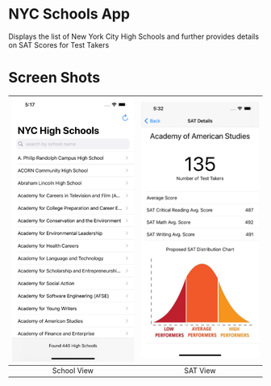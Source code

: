 # NYC Schools App
Displays the list of New York City High Schools and further provides details on SAT Scores for Test Takers

# Screen Shots

![School List](screenshots/list.png?raw=true "Schools View") | ![SAT View](screenshots/details.png?raw=true "SAT View")
|:---:|:---:|
| School View | SAT View |
